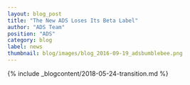 ```yaml
---
layout: blog_post
title: "The New ADS Loses Its Beta Label"
author: "ADS Team"
position: "ADS"
category: blog
label: news
thumbnail: blog/images/blog_2016-09-19_adsbumblebee.png
---
```


{% include _blogcontent/2018-05-24-transition.md %}